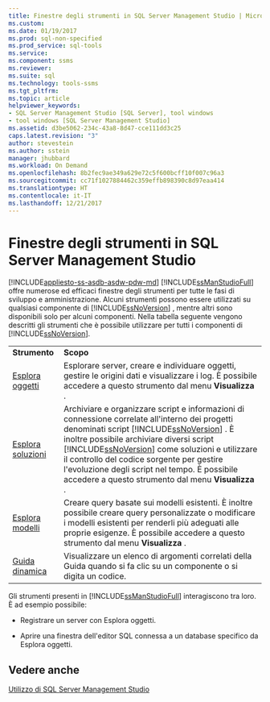 ```yaml
---
title: Finestre degli strumenti in SQL Server Management Studio | Microsoft Docs
ms.custom: 
ms.date: 01/19/2017
ms.prod: sql-non-specified
ms.prod_service: sql-tools
ms.service: 
ms.component: ssms
ms.reviewer: 
ms.suite: sql
ms.technology: tools-ssms
ms.tgt_pltfrm: 
ms.topic: article
helpviewer_keywords:
- SQL Server Management Studio [SQL Server], tool windows
- tool windows [SQL Server Management Studio]
ms.assetid: d3be5062-234c-43a8-8d47-cce111dd3c25
caps.latest.revision: "3"
author: stevestein
ms.author: sstein
manager: jhubbard
ms.workload: On Demand
ms.openlocfilehash: 8b2fec9ae349a629e72c5f600bcff10f007c96a3
ms.sourcegitcommit: cc71f1027884462c359effb898390c8d97eaa414
ms.translationtype: HT
ms.contentlocale: it-IT
ms.lasthandoff: 12/21/2017
---
```

# <a name="tool-windows-in-sql-server-management-studio"></a>Finestre degli strumenti in SQL Server Management Studio
[!INCLUDE[appliesto-ss-asdb-asdw-pdw-md](../includes/appliesto-ss-asdb-asdw-pdw-md.md)]
[!INCLUDE[ssManStudioFull](../includes/ssmanstudiofull_md.md)] offre numerose ed efficaci finestre degli strumenti per tutte le fasi di sviluppo e amministrazione. Alcuni strumenti possono essere utilizzati su qualsiasi componente di [!INCLUDE[ssNoVersion](../includes/ssnoversion_md.md)] , mentre altri sono disponibili solo per alcuni componenti. Nella tabella seguente vengono descritti gli strumenti che è possibile utilizzare per tutti i componenti di [!INCLUDE[ssNoVersion](../includes/ssnoversion_md.md)].  
  
|||  
|-|-|  
|**Strumento**|**Scopo**|  
|[Esplora oggetti](../ssms/object/object-explorer.md)|Esplorare server, creare e individuare oggetti, gestire le origini dati e visualizzare i log. È possibile accedere a questo strumento dal menu **Visualizza** .|  
|[Esplora soluzioni](../ssms/solution/solution-explorer.md)|Archiviare e organizzare script e informazioni di connessione correlate all'interno dei progetti denominati script [!INCLUDE[ssNoVersion](../includes/ssnoversion_md.md)] . È inoltre possibile archiviare diversi script [!INCLUDE[ssNoVersion](../includes/ssnoversion_md.md)] come soluzioni e utilizzare il controllo del codice sorgente per gestire l'evoluzione degli script nel tempo. È possibile accedere a questo strumento dal menu **Visualizza** .|  
|[Esplora modelli](../ssms/template/template-explorer.md)|Creare query basate sui modelli esistenti. È inoltre possibile creare query personalizzate o modificare i modelli esistenti per renderli più adeguati alle proprie esigenze. È possibile accedere a questo strumento dal menu **Visualizza** .|  
|[Guida dinamica](../ssms/user-assistance-in-sql-server-management-studio.md)|Visualizzare un elenco di argomenti correlati della Guida quando si fa clic su un componente o si digita un codice.|  
  
Gli strumenti presenti in [!INCLUDE[ssManStudioFull](../includes/ssmanstudiofull_md.md)] interagiscono tra loro. È ad esempio possibile:  
  
-   Registrare un server con Esplora oggetti.  
  
-   Aprire una finestra dell'editor SQL connessa a un database specifico da Esplora oggetti.  
  
## <a name="see-also"></a>Vedere anche  
[Utilizzo di SQL Server Management Studio](../ssms/use-sql-server-management-studio.md)  
  
